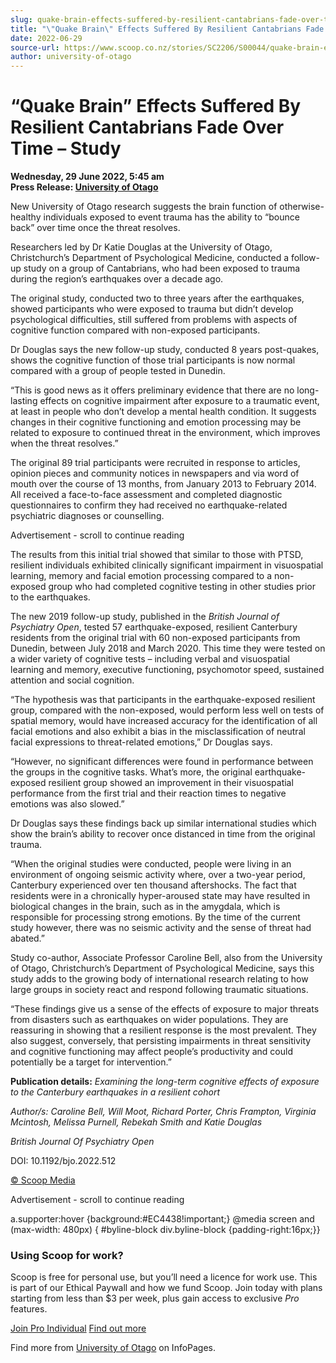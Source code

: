 ```yaml
---
slug: quake-brain-effects-suffered-by-resilient-cantabrians-fade-over-time-study
title: "\"Quake Brain\" Effects Suffered By Resilient Cantabrians Fade Over Time – Study"
date: 2022-06-29
source-url: https://www.scoop.co.nz/stories/SC2206/S00044/quake-brain-effects-suffered-by-resilient-cantabrians-fade-over-time-study.htm
author: university-of-otago
---
```

“Quake Brain” Effects Suffered By Resilient Cantabrians Fade Over Time – Study
==============================================================================

**Wednesday, 29 June 2022, 5:45 am**  
**Press Release: [University of Otago](https://info.scoop.co.nz/University_of_Otago)**

New University of Otago research suggests the brain function of otherwise-healthy individuals exposed to event trauma has the ability to “bounce back” over time once the threat resolves.

Researchers led by Dr Katie Douglas at the University of Otago, Christchurch’s Department of Psychological Medicine, conducted a follow-up study on a group of Cantabrians, who had been exposed to trauma during the region’s earthquakes over a decade ago.

The original study, conducted two to three years after the earthquakes, showed participants who were exposed to trauma but didn’t develop psychological difficulties, still suffered from problems with aspects of cognitive function compared with non-exposed participants.

Dr Douglas says the new follow-up study, conducted 8 years post-quakes, shows the cognitive function of those trial participants is now normal compared with a group of people tested in Dunedin.

“This is good news as it offers preliminary evidence that there are no long-lasting effects on cognitive impairment after exposure to a traumatic event, at least in people who don’t develop a mental health condition. It suggests changes in their cognitive functioning and emotion processing may be related to exposure to continued threat in the environment, which improves when the threat resolves.”

The original 89 trial participants were recruited in response to articles, opinion pieces and community notices in newspapers and via word of mouth over the course of 13 months, from January 2013 to February 2014. All received a face-to-face assessment and completed diagnostic questionnaires to confirm they had received no earthquake-related psychiatric diagnoses or counselling.

Advertisement - scroll to continue reading





The results from this initial trial showed that similar to those with PTSD, resilient individuals exhibited clinically significant impairment in visuospatial learning, memory and facial emotion processing compared to a non-exposed group who had completed cognitive testing in other studies prior to the earthquakes.

The new 2019 follow-up study, published in the _British Journal of Psychiatry Open_, tested 57 earthquake-exposed, resilient Canterbury residents from the original trial with 60 non-exposed participants from Dunedin, between July 2018 and March 2020. This time they were tested on a wider variety of cognitive tests – including verbal and visuospatial learning and memory, executive functioning, psychomotor speed, sustained attention and social cognition.

“The hypothesis was that participants in the earthquake-exposed resilient group, compared with the non-exposed, would perform less well on tests of spatial memory, would have increased accuracy for the identification of all facial emotions and also exhibit a bias in the misclassification of neutral facial expressions to threat-related emotions,” Dr Douglas says.

“However, no significant differences were found in performance between the groups in the cognitive tasks. What’s more, the original earthquake-exposed resilient group showed an improvement in their visuospatial performance from the first trial and their reaction times to negative emotions was also slowed.”

Dr Douglas says these findings back up similar international studies which show the brain’s ability to recover once distanced in time from the original trauma.

“When the original studies were conducted, people were living in an environment of ongoing seismic activity where, over a two-year period, Canterbury experienced over ten thousand aftershocks. The fact that residents were in a chronically hyper-aroused state may have resulted in biological changes in the brain, such as in the amygdala, which is responsible for processing strong emotions. By the time of the current study however, there was no seismic activity and the sense of threat had abated.”

Study co-author, Associate Professor Caroline Bell, also from the University of Otago, Christchurch’s Department of Psychological Medicine, says this study adds to the growing body of international research relating to how large groups in society react and respond following traumatic situations.

“These findings give us a sense of the effects of exposure to major threats from disasters such as earthquakes on wider populations. They are reassuring in showing that a resilient response is the most prevalent. They also suggest, conversely, that persisting impairments in threat sensitivity and cognitive functioning may affect people’s productivity and could potentially be a target for intervention.”

**Publication details:** _Examining the long-term cognitive effects of exposure to the Canterbury earthquakes in a resilient cohort_

_Author/s: Caroline Bell, Will Moot, Richard Porter, Chris Frampton, Virginia Mcintosh, Melissa Purnell, Rebekah Smith and Katie Douglas_

_British Journal Of Psychiatry Open_

DOI: 10.1192/bjo.2022.512

[© Scoop Media](http://www.scoop.co.nz/about/terms.html)  

Advertisement - scroll to continue reading



a.supporter:hover {background:#EC4438!important;} @media screen and (max-width: 480px) { #byline-block div.byline-block {padding-right:16px;}}

### Using Scoop for work?

Scoop is free for personal use, but you’ll need a licence for work use. This is part of our Ethical Paywall and how we fund Scoop. Join today with plans starting from less than $3 per week, plus gain access to exclusive _Pro_ features.  
  
[Join Pro Individual](https://pro.scoop.co.nz/Individual/?from=ProIn24) [Find out more](https://pro.scoop.co.nz/using-scoop-for-work/?from=ProIn24)

Find more from [University of Otago](https://info.scoop.co.nz/University_of_Otago) on InfoPages.